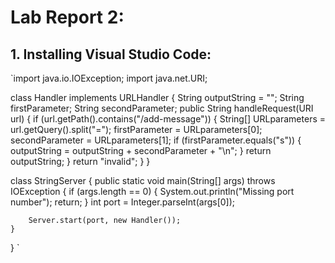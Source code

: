 # Lab Report 2: 

## 1. **Installing Visual Studio Code**: ##

`import java.io.IOException;
import java.net.URI;

class Handler implements URLHandler {
    String outputString = "";
    String firstParameter;
    String secondParameter;
    public String handleRequest(URI url) {
        if (url.getPath().contains("/add-message")) {
            String[] URLparameters = url.getQuery().split("=");
            firstParameter = URLparameters[0];
            secondParameter = URLparameters[1];
            if (firstParameter.equals("s")) {
                outputString = outputString + secondParameter + "\n";
            }
            return outputString;
        }
        return "invalid";
    }
}


class StringServer {
    public static void main(String[] args) throws IOException {
        if (args.length == 0) {
            System.out.println("Missing port number");
            return;
        }
        int port = Integer.parseInt(args[0]);

        Server.start(port, new Handler());
    }
}
`
